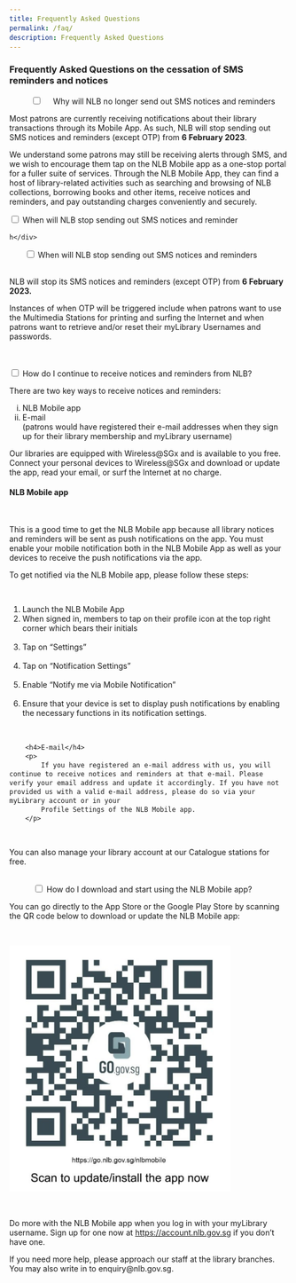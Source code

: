 ```yaml
---
title: Frequently Asked Questions
permalink: /faq/
description: Frequently Asked Questions
---
```

<h3>Frequently Asked Questions on the cessation of SMS reminders and notices</h3>

<div class="new-accordion">          
	<input type="checkbox" id="acc1">
    <label for="acc1">Why will NLB no longer send out SMS notices and reminders</label>
	<div class="new-accordion-content">
		<p>
			Most patrons are currently receiving notifications about their library transactions through its Mobile App. As such, NLB will stop sending out SMS notices and reminders (except OTP) from <strong>6 February 2023</strong>.
		</p>
		<p>
			We understand some patrons may still be receiving alerts through SMS, and we wish to encourage them tap on the NLB Mobile app as a one-stop portal for a fuller suite of services. Through the NLB Mobile App, they can find a host of library-related activities such as searching and browsing of NLB collections, borrowing books and other items, receive notices and reminders, and pay outstanding charges conveniently and securely.
		</p>
	</div>
</div>

<input type="checkbox" name="acc" id="acc2">
        <label for="acc2">When will NLB stop sending out SMS notices and reminder</label>
<div class="new-accordion-content">

	h</div>

<div class="new-accordion">       
		<input type="checkbox" id="acc2">
		<label for="acc2">When will NLB stop sending out SMS notices and reminders</label>
		<div class="new-accordion-content">
        	<p>
				NLB will stop its SMS notices and reminders (except OTP) from <strong>6 February 2023.</strong>
			</p>
			<p>
				Instances of when OTP will be triggered include when patrons want to use the Multimedia Stations for printing and surfing the Internet and when patrons want to retrieve and/or reset their myLibrary Usernames and passwords.
			</p>
   		</div> 
</div>

<div class="new-accordion">
	<input type="checkbox" id="acc3">
	<label for="acc3">How do I continue to receive notices and reminders from NLB?</label>
	<div class="new-accordion-content">
		<p>There are two key ways to receive notices and reminders:</p>
		<ol style="list-style-type:lower-roman">
			<li>NLB Mobile app</li>
			<li>E-mail<br/>
			    (patrons would have registered their e-mail addresses when they sign up for their library membership and myLibrary username)
			</li>	
		</ol>
		<p>Our libraries are equipped with Wireless@SGx and is available to you free. Connect your personal devices to Wireless@SGx and download or update the app, read your email, or surf the Internet at no charge.</p>
		<h4>NLB Mobile app</h4>
        <p>This is a good time to get the NLB Mobile app because all library notices and reminders will be sent as push notifications on the app. You must enable your mobile notification both in the NLB Mobile App as well as your devices to receive the push notifications via the app.</p>
		<p>To get notified via the NLB Mobile app, please follow these steps:</p>
        <ol>
			<li>
				Launch the NLB Mobile App
			</li>
			<li>
				When signed in, members to tap on their profile icon at the top right corner which bears their initials
			</li>
            <li>
				Tap on “Settings”
            </li>
            <li>
				Tap on “Notification Settings”
            </li>
            <li>
				Enable “Notify me via Mobile Notification”
            </li>
            <li>
				Ensure that your device is set to display push notifications by enabling the necessary functions in its notification settings.
			</li>
		</ol>            

		<h4>E-mail</h4>
		<p>
			If you have registered an e-mail address with us, you will continue to receive notices and reminders at that e-mail. Please verify your email address and update it accordingly. If you have not provided us with a valid e-mail address, please do so via your myLibrary account or in your 
			Profile Settings of the NLB Mobile app.
		</p>
            
		<p>You can also manage your library account at our Catalogue stations for free.</p>
	</div>
</div> 

<div class="new-accordion">          
	<input type="checkbox" id="acc4">
	<label for="acc4">How do I download and start using the NLB Mobile app?</label>
	<div class="new-accordion-content">
		<p>
			You can go directly to the App Store or the Google Play Store by scanning the QR code below to download or update the NLB Mobile app:
		</p>
        <p>
			<div style="max-width: 400px">
				<img src="/images/QR code FAQ.jpg" alt="QRcode FAQ" />
			</div>
		</p>
        <p>
			Do more with the NLB Mobile app when you log in with your myLibrary username. Sign up for one now at <a href="https://account.nlb.gov.sg">https://account.nlb.gov.sg</a> if you don’t have one.
		</p>
		<p>
			If you need more help, please approach our staff at the library branches. You may also write in to enquiry@nlb.gov.sg. 
		</p>
 	</div>
</div>